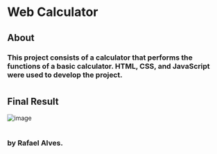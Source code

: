 # Web Calculator

## About

### This project consists of a calculator that performs the functions of a basic calculator. HTML, CSS, and JavaScript were used to develop the project.
#
## Final Result

![image](https://github.com/user-attachments/assets/3d3dafe0-3aa2-478d-95c6-47cc271950dd)
#
### by Rafael Alves.
